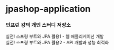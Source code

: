 # jpashop-application
### 인프런 강의 개인 스터디 저장소
실전! 스프링 부트와 JPA 활용1 - 웹 애플리케이션 개발  
실전! 스프링 부트와 JPA 활용2 - API 개발과 성능 최적화
